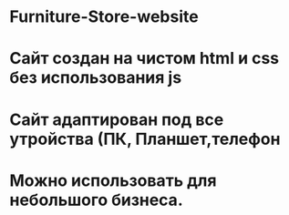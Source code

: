 # Furniture-Store-website
#  Сайт создан на чистом html и css без использования js
#  Сайт адаптирован под все утройства (ПК, Планшет,телефон
#  Можно использовать для небольшого бизнеса.

